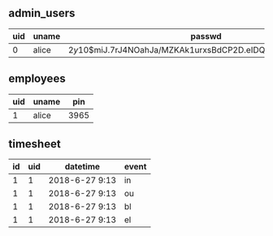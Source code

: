 ## admin_users

|uid|uname|passwd|
|-|-|-|
|0|alice|$2y$10$miJ.7rJ4NOahJa/MZKAk1urxsBdCP2D.eIDQ/fYfakgnhqkwU8mTi|

## employees

|uid|uname|pin|
|-|-|-|
|1|alice|3965|

## timesheet

|id|uid|datetime|event|
|-|-|-|-|
|1|1|2018-6-27 9:13|in| sign in
|1|1|2018-6-27 9:13|ou| sign out
|1|1|2018-6-27 9:13|bl| begin lunch
|1|1|2018-6-27 9:13|el| end lunch
